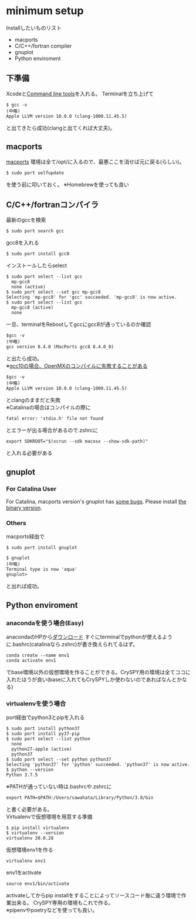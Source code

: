 # minimum setup
Installしたいものリスト
- macports
- C/C++/fortran compiler
- gnuplot
- Python enviroment

## 下準備

Xcodeと[Command line tools](https://developer.apple.com/download/more/?=command%20line%20tools)を入れる。
Terminalを立ち上げて
```
$ gcc -v
(中略)
Apple LLVM version 10.0.0 (clang-1000.11.45.5)
```
と出てきたら成功(clangと出てくれば大丈夫)。

## macports
[macports](https://github.com/macports/macports-base/releases/tag/v2.6.3)
環境は全て/opt/に入るので、最悪ここを消せば元に戻る(らしい)。
```
$ sudo port selfupdate
```
を使う前に叩いておく。
※Homebrewを使っても良い

## C/C++/fortranコンパイラ
最新のgccを検索
```
$ sudo port search gcc
```
gcc8を入れる
```
$ sudo port install gcc8
```
インストールしたらselect
```
$ sudo port select --list gcc
  mp-gcc8
  none (active)
$ sudo port select --set gcc mp-gcc8
Selecting 'mp-gcc8' for 'gcc' succeeded. 'mp-gcc8' is now active.
$ sudo port select --list gcc
  mp-gcc8 (active)
  none
```
一旦、terminalをRebootしてgccにgcc8が通っているのか確認
```
$gcc -v
(中略)
gcc version 8.4.0 (MacPorts gcc8 8.4.0_0) 
```
と出たら成功。  
※[gcc10の場合、OpenMXのコンパイルに失敗することがある](http://www.openmx-square.org/forum/patio.cgi?mode=view&no=2704)
```
$gcc -v
(中略)
Apple LLVM version 10.0.0 (clang-1000.11.45.5)
```
とclangのままだと失敗  
※Catalinaの場合はコンパイルの際に
```
fatal error: 'stdio.h' file not found
```
とエラーが出る場合があるので.zshrcに
```
export SDKROOT="$(xcrun --sdk macosx --show-sdk-path)"
```
と入れる必要がある
## gnuplot
### For Catalina User
For Catalina, macports version's gnuplot has [some bugs](https://qiita.com/_shin_/items/9d1482b7f21d7f2bc8c6).
Please install [the binary version](https://csml-wiki.northwestern.edu/index.php/Binary_versions_of_Gnuplot_for_OS_X).
### Others
macports経由で
```
$ sudo port install gnuplot
```
```
$ gnuplot
(中略)
Terminal type is now 'aqua'
gnuplot> 
```
と出れば成功。

## Python enviroment
### anacondaを使う場合(Easy)
anacondaのHPから[ダウンロード](https://www.anaconda.com/products/individual)
すぐにterminalでpythonが使えるように.bashrc(catalinaなら.zshrc)が書き換えられてるはず。
```
conda create --name env1
conda activate env1
```
でbase環境以外の仮想環境を作ることができる。CrySPY用の環境は全てココに入れたほうが良い(baseに入れてもCrySPYしか使わないのであればなんとかなる)

### virtualenvを使う場合
port経由でpython3とpipを入れる
```
$ sudo port install python37
$ sudo port install py37-pip
$ sudo port select --list python
  none
  python27-apple (active)
  python37
$ sudo port select --set python python37
Selecting 'python37' for 'python' succeeded. 'python37' is now active.
$ python --version
Python 3.7.5
```
※PATHが通っていない時は.bashrcや.zshrcに
```
export PATH=$PATH:/Users/sawahata/Library/Python/3.8/bin
```
と書く必要がある。  
Virtualenvで仮想環境を用意する準備
```
$ pip install virtualenv
$ virtualenv --version
virtualenv 20.0.28
```
仮想環境env1を作る
```
virtualenv env1
```
env1をactivate
```
source env1/bin/activate
```
activateしてからpip installをすることによってソースコード毎に違う環境で作業出来る。
CrySPY専用の環境もこれで作る。  
※pipenvやpoetryなどを使っても良い。
